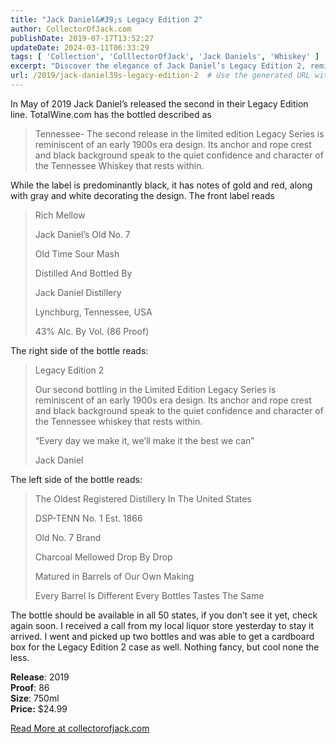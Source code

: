 ```yaml
---
title: "Jack Daniel&#39;s Legacy Edition 2"
author: CollectorOfJack.com
publishDate: 2019-07-17T13:52:27
updateDate: 2024-03-11T06:33:29
tags: [ 'Collection', 'ColllectorOfJack', 'Jack Daniels', 'Whiskey' ]
excerpt: "Discover the elegance of Jack Daniel’s Legacy Edition 2, reminiscent of early 1900s design. Available nationwide, grab your bottle today for $24.99 at collectorofjack.com!"
url: /2019/jack-daniel39s-legacy-edition-2  # Use the generated URL with year
---
```

<p>In May of 2019 Jack Daniel’s released the second in their Legacy Edition line. TotalWine.com has the bottled described as</p><blockquote><p>Tennessee- The second release in the limited edition Legacy Series is reminiscent of an early 1900s era design. Its anchor and rope crest and black background speak to the quiet confidence and character of the Tennessee Whiskey that rests within.</p></blockquote><p>While the label is predominantly black, it has notes of gold and red, along with gray and white decorating the design. The front label reads</p><blockquote><p>Rich Mellow</p><p>Jack Daniel’s Old No. 7</p><p>Old Time Sour Mash</p><p>Distilled And Bottled By</p><p>Jack Daniel Distillery</p><p>Lynchburg, Tennessee, USA</p><p>43% Alc. By Vol. (86 Proof)</p></blockquote><p>The right side of the bottle reads:</p><blockquote><p>Legacy Edition 2</p><p>Our second bottling in the Limited Edition Legacy Series is reminiscent of an early 1900s era design. Its anchor and rope crest and black background speak to the quiet confidence and character of the Tennessee whiskey that rests within.</p><p>“Every day we make it, we’ll make it the best we can”</p><p>Jack Daniel</p></blockquote><p>The left side of the bottle reads:</p><blockquote><p>The Oldest Registered Distillery In The United States</p><p>DSP-TENN No. 1 Est. 1866</p><p>Old No. 7 Brand</p><p>Charcoal Mellowed Drop By Drop</p><p>Matured in Barrels of Our Own Making</p><p>Every Barrel Is Different Every Bottles Tastes The Same</p></blockquote><p>The bottle should be available in all 50 states, if you don’t see it yet, check again soon. I received a call from my local liquor store yesterday to stay it arrived. I went and picked up two bottles and was able to get a cardboard box for the Legacy Edition 2 case as well. Nothing fancy, but cool none the less.</p><p><strong>Release</strong>: 2019<br /><strong>Proof</strong>: 86<br /><strong>Size</strong>: 750ml<br /><strong>Price:</strong> $24.99</p>  <a href="https://collectorofjack.com/LegacyEdition2">Read More at collectorofjack.com</a>



